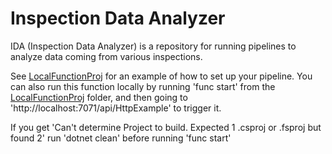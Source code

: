 # Inspection Data Analyzer

IDA (Inspection Data Analyzer) is a repository for running pipelines to analyze data coming from various inspections.

See [LocalFunctionProj](./functions/LocalFunctionProj/) for an example of how to set up your pipeline. You can also run this function locally by running
'func start' from the [LocalFunctionProj](./functions/LocalFunctionProj/) folder, and then going to 'http://localhost:7071/api/HttpExample' to trigger it.

If you get 'Can't determine Project to build. Expected 1 .csproj or .fsproj but found 2' run 'dotnet clean' before running 'func start'
